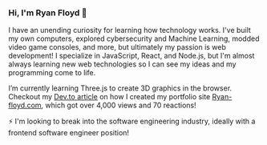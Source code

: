 ### Hi, I'm Ryan Floyd 👋 

I have an unending curiosity for learning how technology works. I've built my own computers, explored cybersecurity and Machine Learning, modded video game consoles, and more, but ultimately my passion is web development! I specialize in JavaScript, React, and Node.js, but I'm almost always learning new web technologies so I can see my ideas and my programming come to life.

I’m currently learning Three.js to create 3D graphics in the browser. Checkout my [Dev.to article](https://dev.to/mrryanfloyd/create-an-interactive-3d-portfolio-website-that-stands-out-to-employers-47gc) on how I created my portfolio site [Ryan-floyd.com](https://www.ryan-floyd.com), which got over 4,000 views and 70 reactions! 

⚡ I'm looking to break into the software engineering industry, ideally with a frontend software engineer position! 


